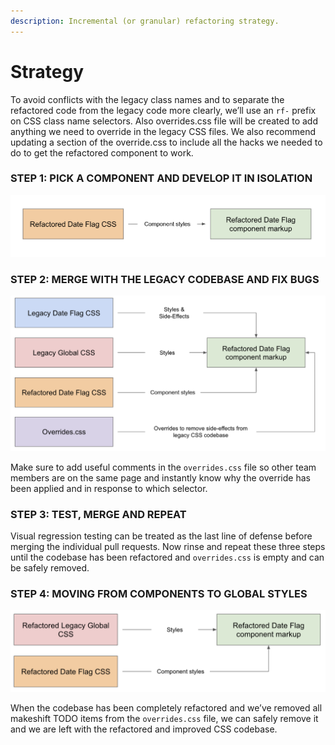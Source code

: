 ```yaml
---
description: Incremental (or granular) refactoring strategy.
---
```


# Strategy

To avoid conflicts with the legacy class names and to separate the refactored code from the legacy code more clearly, we’ll use an `rf-` prefix on CSS class name selectors. Also overrides.css file will be created to add anything we need to override in the legacy CSS files. We also recommend updating a section of the override.css to include all the hacks we needed to do to get the refactored component to work. 

### STEP 1: PICK A COMPONENT AND DEVELOP IT IN ISOLATION

![Building refactored Date Flag component CSS and Markup in isolation.](../../../.gitbook/assets/screen-shot-2021-08-10-at-9.53.04-am.png)

### STEP 2: MERGE WITH THE LEGACY CODEBASE AND FIX BUGS

![We are adding overrides.css to override the legacy styles.](../../../.gitbook/assets/screen-shot-2021-08-10-at-9.53.17-am.png)

Make sure to add useful comments in the `overrides.css` file so other team members are on the same page and instantly know why the override has been applied and in response to which selector.

### STEP 3: TEST, MERGE AND REPEAT

Visual regression testing can be treated as the last line of defense before merging the individual pull requests. Now rinse and repeat these three steps until the codebase has been refactored and `overrides.css` is empty and can be safely removed.

### STEP 4: MOVING FROM COMPONENTS TO GLOBAL STYLES

![Removing legacy global styles and overrides.css once the codebase has been completely refactored.](../../../.gitbook/assets/screen-shot-2021-08-10-at-9.53.35-am.png)

When the codebase has been completely refactored and we’ve removed all makeshift TODO items from the `overrides.css` file, we can safely remove it and we are left with the refactored and improved CSS codebase.

